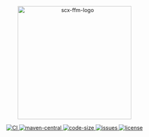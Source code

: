 <p align="center">
    <img src="https://scx.cool/scx-logo/scx-ffm-logo.svg" width="300px" alt="scx-ffm-logo"/>
</p>
<p align="center">
    <a target="_blank" href="https://github.com/scx-projects/scx-ffm/actions/workflows/ci.yml">
        <img src="https://github.com/scx-projects/scx-ffm/actions/workflows/ci.yml/badge.svg" alt="CI"/>
    </a>
    <a target="_blank" href="https://central.sonatype.com/artifact/cool.scx/scx-ffm">
        <img src="https://img.shields.io/maven-central/v/cool.scx/scx-ffm?color=ff69b4" alt="maven-central"/>
    </a>
    <a target="_blank" href="https://github.com/scx-projects/scx-ffm">
        <img src="https://img.shields.io/github/languages/code-size/scx-projects/scx-ffm?color=orange" alt="code-size"/>
    </a>
    <a target="_blank" href="https://github.com/scx-projects/scx-ffm/issues">
        <img src="https://img.shields.io/github/issues/scx-projects/scx-ffm" alt="issues"/>
    </a>
    <a target="_blank" href="https://github.com/scx-projects/scx-ffm/blob/master/LICENSE">
        <img src="https://img.shields.io/github/license/scx-projects/scx-ffm" alt="license"/>
    </a>
</p>
